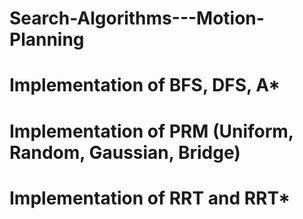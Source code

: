 # Search-Algorithms---Motion-Planning
# Implementation of BFS, DFS, A*
# Implementation of PRM (Uniform, Random, Gaussian, Bridge)
# Implementation of RRT and RRT*
